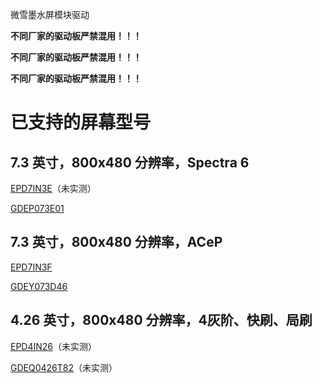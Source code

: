 微雪墨水屏模块驱动

**不同厂家的驱动板严禁混用！！！**

**不同厂家的驱动板严禁混用！！！**

**不同厂家的驱动板严禁混用！！！**

# 已支持的屏幕型号

## 7.3 英寸，800x480 分辨率，Spectra 6

[EPD7IN3E](https://www.waveshare.net/shop/7.3inch-e-Paper-E.htm)（未实测）

[GDEP073E01](https://www.good-display.cn/product/520.html)

## 7.3 英寸，800x480 分辨率，ACeP

[EPD7IN3F](https://www.waveshare.net/shop/7.3inch-e-Paper-F.htm)

[GDEY073D46](https://www.good-display.cn/blank7.html?productId=438)

## 4.26 英寸，800x480 分辨率，4灰阶、快刷、局刷

[EPD4IN26](https://www.waveshare.net/shop/4.26inch-e-Paper.htm)（未实测）

[GDEQ0426T82](https://www.good-display.cn/product/452.html)（未实测）